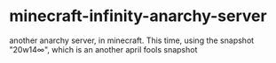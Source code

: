 # minecraft-infinity-anarchy-server
another anarchy server, in minecraft. This time, using the snapshot "20w14∞",  which is an another april fools snapshot
